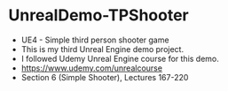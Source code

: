 # UnrealDemo-TPShooter

- UE4 - Simple third person shooter game
- This is my third Unreal Engine demo project.
- I followed Udemy Unreal Engine course for this demo.
- https://www.udemy.com/unrealcourse
- Section 6 (Simple Shooter), Lectures 167-220
